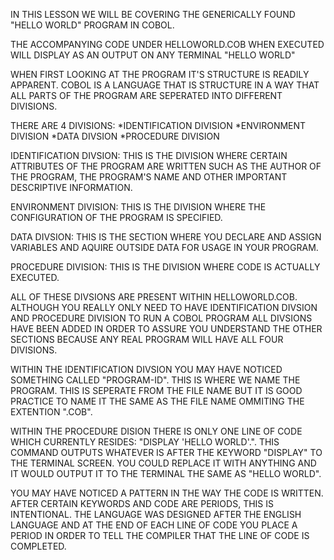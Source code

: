 IN THIS LESSON WE WILL BE COVERING THE GENERICALLY FOUND "HELLO WORLD" PROGRAM IN COBOL.

THE ACCOMPANYING CODE UNDER HELLOWORLD.COB WHEN EXECUTED WILL DISPLAY AS AN OUTPUT ON ANY TERMINAL "HELLO WORLD"

WHEN FIRST LOOKING AT THE PROGRAM IT'S STRUCTURE IS READILY APPARENT. 
COBOL IS A LANGUAGE THAT IS STRUCTURE IN A WAY THAT ALL PARTS OF THE PROGRAM ARE SEPERATED INTO DIFFERENT DIVISIONS.

THERE ARE 4 DIVISIONS:
  *IDENTIFICATION DIVISION
  *ENVIRONMENT DIVISION
  *DATA DIVSION
  *PROCEDURE DIVISION

IDENTIFICATION DIVSION:
  THIS IS THE DIVISION WHERE CERTAIN ATTRIBUTES OF THE PROGRAM ARE WRITTEN SUCH AS THE AUTHOR OF THE PROGRAM, THE 
  PROGRAM'S NAME AND OTHER IMPORTANT DESCRIPTIVE INFORMATION.

ENVIRONMENT DIVISION:
  THIS IS THE DIVISION WHERE THE CONFIGURATION OF THE PROGRAM IS SPECIFIED.

DATA DIVSION:
  THIS IS THE SECTION WHERE YOU DECLARE AND ASSIGN VARIABLES AND AQUIRE OUTSIDE DATA FOR USAGE IN YOUR PROGRAM.

PROCEDURE DIVISION:
  THIS IS THE DIVISION WHERE CODE IS ACTUALLY EXECUTED.

ALL OF THESE DIVSIONS ARE PRESENT WITHIN HELLOWORLD.COB. ALTHOUGH YOU REALLY ONLY NEED TO HAVE IDENTIFICATION DIVSION
AND PROCEDURE DIVISION TO RUN A COBOL PROGRAM ALL DIVSIONS HAVE BEEN ADDED IN ORDER TO ASSURE YOU UNDERSTAND THE OTHER
SECTIONS BECAUSE ANY REAL PROGRAM WILL HAVE ALL FOUR DIVISIONS.

WITHIN THE IDENTIFICATION DIVSION YOU MAY HAVE NOTICED SOMETHING CALLED "PROGRAM-ID". THIS IS WHERE WE NAME THE 
PROGRAM. THIS IS SEPERATE FROM THE FILE NAME BUT IT IS GOOD PRACTICE TO NAME IT THE SAME AS THE FILE NAME OMMITING THE 
EXTENTION ".COB".

WITHIN THE PROCEDURE DISION THERE IS ONLY ONE LINE OF CODE WHICH CURRENTLY RESIDES: "DISPLAY 'HELLO WORLD'.". THIS 
COMMAND OUTPUTS WHATEVER IS AFTER THE KEYWORD "DISPLAY" TO THE TERMINAL SCREEN. YOU COULD REPLACE IT WITH ANYTHING AND 
IT WOULD OUTPUT IT TO THE TERMINAL THE SAME AS "HELLO WORLD".

YOU MAY HAVE NOTICED A PATTERN IN THE WAY THE CODE IS WRITTEN. AFTER CERTAIN KEYWORDS AND CODE ARE PERIODS, THIS IS
INTENTIONAL. THE LANGUAGE WAS DESIGNED AFTER THE ENGLISH LANGUAGE AND AT THE END OF EACH LINE OF CODE YOU PLACE A PERIOD
IN ORDER TO TELL THE COMPILER THAT THE LINE OF CODE IS COMPLETED.
